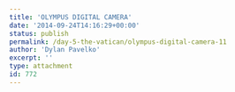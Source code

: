 ```yaml
---
title: 'OLYMPUS DIGITAL CAMERA'
date: '2014-09-24T14:16:29+00:00'
status: publish
permalink: /day-5-the-vatican/olympus-digital-camera-11
author: 'Dylan Pavelko'
excerpt: ''
type: attachment
id: 772
---
```

<!DOCTYPE html PUBLIC "-//W3C//DTD HTML 4.0 Transitional//EN" "http://www.w3.org/TR/REC-html40/loose.dtd">
<?xml encoding="UTF-8">
